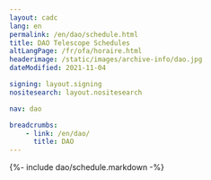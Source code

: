 ```yaml
---
layout: cadc
lang: en
permalink: /en/dao/schedule.html
title: DAO Telescope Schedules
altLangPage: /fr/ofa/horaire.html
headerimage: /static/images/archive-info/dao.jpg
dateModified: 2021-11-04

signing: layout.signing
nositesearch: layout.nositesearch

nav: dao

breadcrumbs:
    - link: /en/dao/
      title: DAO
---
```


{%- include dao/schedule.markdown -%}